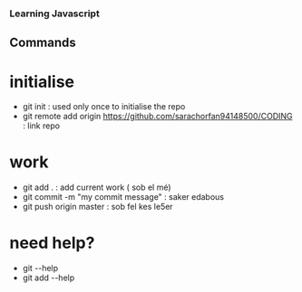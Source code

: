 ### Learning Javascript



## Commands

# initialise
- git init : used only once to initialise the repo
- git remote add origin https://github.com/sarachorfan94148500/CODING : link repo


# work
- git add . : add current work ( sob el mé)
- git commit -m "my commit message"  : saker edabous
- git push origin master : sob fel kes le5er 

# need help?

- git --help 
- git add --help


